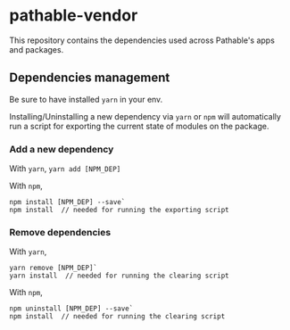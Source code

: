 # pathable-vendor
This repository contains the dependencies used across Pathable's apps and packages.

## Dependencies management
Be sure to have installed `yarn` in your env.

Installing/Uninstalling a new dependency via `yarn` or `npm` will automatically run a script for exporting the current state of modules on the package.

### Add a new dependency
With `yarn`,
`yarn add [NPM_DEP]`

With `npm`,
```
npm install [NPM_DEP] --save`
npm install  // needed for running the exporting script
```

### Remove dependencies
With `yarn`,
```
yarn remove [NPM_DEP]`
yarn install  // needed for running the clearing script
```

With `npm`,
```
npm uninstall [NPM_DEP] --save`
npm install  // needed for running the clearing script
```
